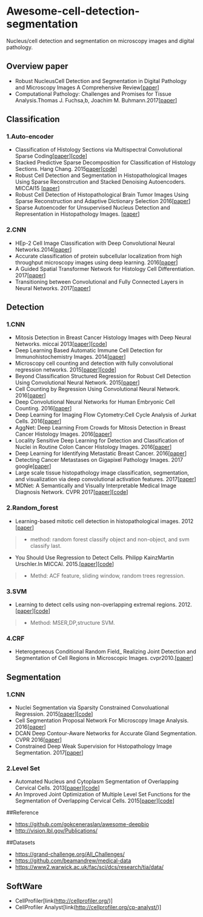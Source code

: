 # Awesome-cell-detection-segmentation

Nucleus/cell detection and segmentation on microscopy images and digital pathology.

## Overview paper
*  Robust NucleusCell Detection and Segmentation in Digital Pathology and Microscopy Images A Comprehensive Review[[paper](http://europepmc.org/abstract/med/26742143)]
*  Computational Pathology: Challenges and Promises for Tissue Analysis.Thomas J. Fuchsa,b, Joachim M. Buhmann.2017[[paper](https://arxiv.org/pdf/1601.00027v1.pdf)]

##  Classification 
###  1.Auto-encoder
*  Classification of Histology Sections via Multispectral Convolutional Sparse Coding[[paper](https://www.researchgate.net/publication/264002179_Classification_of_Histology_Sections_via_Multispectral_Convolutional_Sparse_Coding)][[code](http://bmihub.org/project/multispectralcsc)]
*  Stacked Predictive Sparse Decomposition for Classification of Histology Sections. Hang Chang. 2015[paper](https://www.researchgate.net/publication/276540095_Stacked_Predictive_Sparse_Decomposition_for_Classification_of_Histology_Sections)[[code](http://bmihub.org/project/stackedpsd)]
*  Robust Cell Detection and Segmentation in Histopathological Images Using Sparse Reconstrcution and Stacked Denoising Autoencoders. MICCAI15 [[paper](https://webpages.uncc.edu/~szhang16/paper/MICCAI15_autoencoder.pdf)]
*  Robust Cell Detection of Histopathological Brain Tumor Images Using Sparse Reconstruction and Adaptive Dictionary Selection 2016[[paper](https://www.researchgate.net/publication/291425171_Robust_Cell_Detection_of_Histopathological_Brain_Tumor_Images_Using_Sparse_Reconstruction_and_Adaptive_Dictionary_Selection)]
*  Sparse Autoencoder for Unsupervised Nucleus Detection and Representation in Histopathology Images. [[paper](https://arxiv.org/abs/1704.00406)]
###  2.CNN
*  HEp-2 Cell Image Classification with Deep Convolutional Neural Networks.2014[[paper](https://www.researchgate.net/publication/267810644_HEp-2_Cell_Image_Classification_with_Deep_Convolutional_Neural_Networks)]
*  Accurate classification of protein subcellular localization from high throughput microscopy images using deep learning. 2016[[paper](https://www.biorxiv.org/content/biorxiv/early/2016/04/28/050757.full.pdf)]
*  A Guided Spatial Transformer Network for Histology Cell Differentiation. 2017[[paper](https://www.researchgate.net/publication/318721270_A_Guided_Spatial_Transformer_Network_for_Histology_Cell_Differentiation)]
*  Transitioning between Convolutional and Fully Connected Layers in Neural Networks. 2017[[paper](https://arxiv.org/pdf/1707.05743.pdf)]
##  Detection
###  1.CNN
*  Mitosis Detection in Breast Cancer Histology Images with Deep Neural Networks. miccai 2013[[paper](http://people.idsia.ch/~ciresan/data/miccai2013.pdf)][[code](https://github.com/znck/mitosis-detection.git)]
*  Deep Learning Based Automatic Immune Cell Detection for Immunohistochemistry Images. 2014[[paper](https://www.cise.ufl.edu/~tichen/pdf/miccai2014wsa.pdf)]
*  Microscopy cell counting and detection with fully convolutional regression networks. 2015[[paper](https://www.robots.ox.ac.uk/~vgg/publications/2015/Xie15/weidi15.pdf)][[code](https://github.com/WeidiXie/cell_counting_v2.git)]
*  Beyond Classification Structured Regression for Robust Cell Detection Using Convolutional Neural Network. 2015[[paper](https://www.researchgate.net/publication/305193695_Beyond_Classification_Structured_Regression_for_Robust_Cell_Detection_Using_Convolutional_Neural_Network)]
*  Cell Counting by Regression Using Convolutional Neural Network. 2016[[paper](https://www.researchgate.net/publication/308278424_Cell_Counting_by_Regression_Using_Convolutional_Neural_Network)]
*  Deep Convolutional Neural Networks for Human Embryonic Cell Counting. 2016[[paper](http://users.cecs.anu.edu.au/~sgould/papers/bic16-embryo.pdf)]
*  Deep Learning for Imaging Flow Cytometry:Cell Cycle Analysis of Jurkat Cells. 2016[[paper](https://www.biorxiv.org/content/early/2016/10/17/081364)]
*  AggNet: Deep Learning From Crowds for Mitosis Detection in Breast Cancer Histology Images. 2016[[paper](https://www.researchgate.net/publication/294108292_AggNet_Deep_Learning_From_Crowds_for_Mitosis_Detection_in_Breast_Cancer_Histology_Images)]
*  Locality Sensitive Deep Learning for Detection and Classification of Nuclei in Routine Colon Cancer Histology Images. 2016[[paper](http://ieeexplore.ieee.org/document/7399414/?reload=true)]
*  Deep Learning for Identifying Metastatic Breast Cancer. 2016[[paper](https://arxiv.org/pdf/1606.05718.pdf)]
*  Detecting Cancer Metastases on Gigapixel Pathology Images. 2017 google[[paper](http://patologi.com/Detecting%20Cancer%20Metastases%20on%20Gigapixel%20Pathology%20Images.pdf)]
*  Large scale tissue histopathology image classification, segmentation, and visualization via deep convolutional activation features. 2017[[paper](https://www.ncbi.nlm.nih.gov/pmc/articles/PMC5446756/pdf/12859_2017_Article_1685.pdf)]
*  MDNet: A Semantically and Visually Interpretable Medical Image Diagnosis Network. CVPR 2017[[paper](http://openaccess.thecvf.com/content_cvpr_2017/papers/Zhang_MDNet_A_Semantically_CVPR_2017_paper.pdf)][[code](https://github.com/zizhaozhang/mdnet-cvpr2017/)]

###  2.Random_forest
*  Learning-based mitotic cell detection in histopathological images. 2012 [[paper](https://hciweb.iwr.uni-heidelberg.de/sites/default/files/node/files/2081404558/sommer_12_learning-based.pdf)]
> * method: random forest classify object and non-object, and svm classify last.

*  You Should Use Regression to Detect Cells. Philipp KainzMartin Urschler.In MICCAI. 2015.[[paper](https://pdfs.semanticscholar.org/99da/f0b8c7a3880d34acff7bc7b370fc7e8a4cf1.pdf)][[code](https://github.com/pkainz/MICCAI2015)]
> * Methd: ACF feature, sliding window, random trees regression.
### 3.SVM
*  Learning to detect cells using non-overlapping extremal regions. 2012.[[paper](http://www.robots.ox.ac.uk/~vilem/miccai2012.pdf)][[code](http://www.robots.ox.ac.uk/~vgg/research/cell_detection/)]
> * Method: MSER,DP,structure SVM.

### 4.CRF
*   Heterogeneous Conditional Random Field_ Realizing Joint Detection and Segmentation of Cell Regions in Microscopic Images. cvpr2010.[[paper](http://www.albany.edu/celltracking/papers/Heterogeneous-Conditional-Random.pdf)]



## Segmentation
###  1.CNN
*  Nuclei Segmentation via Sparsity Constrained Convoluational Regression. 2015[[paper](https://www.researchgate.net/publication/280660145_Nuclei_Segmentation_via_Sparsity_Constrained_Convolutional_Regression)][[code](http://bmihub.org/project/sccr)]
*  Cell Segmentation Proposal Network For Microscopy Image Analysis. 2016[[paper](https://users.aalto.fi/~kannalj1/publications/dlmia2016.pdf)]
*  DCAN Deep Contour-Aware Networks for Accurate Gland Segmentation. CVPR 2016[[paper](https://www.cv-foundation.org/openaccess/content_cvpr_2016/papers/Chen_DCAN_Deep_Contour-Aware_CVPR_2016_paper.pdf)]
*  Constrained Deep Weak Supervision for Histopathology Image Segmentation. 2017[[paper](https://arxiv.org/pdf/1701.00794.pdf)]
###  2.Level Set
*  Automated Nucleus and Cytoplasm Segmentation of Overlapping Cervical Cells. 2013[[paper](https://www.researchgate.net/publication/260127853_Automated_Nucleus_and_Cytoplasm_Segmentation_of_Overlapping_Cervical_Cells9)][[code](https://github.com/luzhi/miccai2013)]
*  An Improved Joint Optimization of Multiple Level Set Functions for the Segmentation of Overlapping Cervical Cells. 2015[[paper](https://www.researchgate.net/publication/270966398_An_Improved_Joint_Optimization_of_Multiple_Level_Set_Functions_for_the_Segmentation_of_Overlapping_Cervical_Cells)][[code](https://github.com/luzhi/cellsegmentation_TIP2015)]

##Reference
*  https://github.com/gokceneraslan/awesome-deepbio
*  http://vision.lbl.gov/Publications/

##Datasets
*  https://grand-challenge.org/All_Challenges/
*  https://github.com/beamandrew/medical-data
*  https://www2.warwick.ac.uk/fac/sci/dcs/research/tia/data/

## SoftWare
*  CellProfiler[link(http://cellprofiler.org/)]
*  CellProfiler Analyst[link(http://cellprofiler.org/cp-analyst/)]
